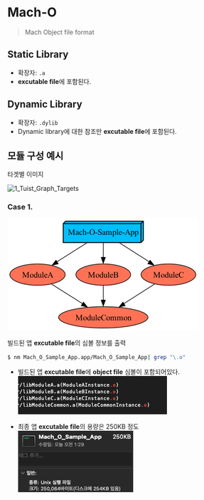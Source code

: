 # Mach-O

> Mach Object file format

## Static Library

- 확장자: `.a`
- **excutable file**에 포함된다.

## Dynamic Library

- 확장자: ``.dylib``
- Dynamic library에 대한 참조만 **excutable file**에 포함된다.

## 모듈 구성 예시

타겟별 이미지

![1_Tuist_Graph_Targets](Assets/1_Tuist_Graph_Targets.avif)

### Case 1.

![2_Case1](Assets/2_Case1.png)

  빌드된 앱 **excutable file**의 심볼 정보를 출력

``` sh
$ nm Mach_O_Sample_App.app/Mach_O_Sample_App| grep "\.o"
```

- 빌드된 앱 **excutable file**에 **object file** 심볼이 포함되어있다.![3_Case1_nm](Assets/3_Case1_nm.png)

- 최종 앱 **excutable file**의 용량은 250KB 정도 ![4_Case1_capacity](Assets/4_Case1_capacity.png)

